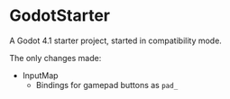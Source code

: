 # GodotStarter

A Godot 4.1 starter project, started in compatibility mode.

The only changes made:

 - InputMap
   - Bindings for gamepad buttons as `pad_`
